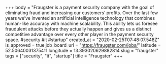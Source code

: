 +++
body = "Fraugster is a payment security company with the goal of eliminating fraud and increasing our customers’ profits. Over the last few years we’ve invented an artificial intelligence technology that combines human-like accuracy with machine scalability. This ability lets us foresee fraudulent attacks before they actually happen and gives us a distinct competitive advantage over every other player in the payment security space. #security #it #startup"
created_at = "2020-02-25T07:48:07.548Z"
is_approved = true
job_board_url = "https://fraugster.com/jobs/"
latitude = 52.50640031375411
longitude = 13.393020629882814
slug = "fraugster"
tags = ["security", "it", "startup"]
title = "Fraugster"
+++
